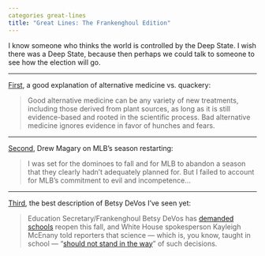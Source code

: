 ```yaml
---
categories great-lines
title: "Great Lines: The Frankenghoul Edition"
---
```



I know someone who thinks the world is controlled by the Deep State. I wish there was a Deep State, because then perhaps we could talk to someone to see how the election will go.

***

[First](https://www.theringer.com/2017/1/5/16041098/dr-joseph-mercola-natural-health-website-bc1ac5e6ebc), a good explanation of alternative medicine vs. quackery:

> Good alternative medicine can be any variety of new treatments, including those derived from plant sources, as long as it is still evidence-based and rooted in the scientific process. Bad alternative medicine ignores evidence in favor of hunches and fears.
***

[Second](https://gen.medium.com/the-national-pastime-is-a-national-disgrace-cbf01304df1f), Drew Magary on MLB’s season restarting:

> I was set for the dominoes to fall and for MLB to abandon a season that they clearly hadn’t adequately planned for. But I failed to account for MLB’s commitment to evil and incompetence…

***
[Third](https://gen.medium.com/its-insane-we-re-even-discussing-sending-kids-to-school-this-fall-c71b8c8459d6), the best description of Betsy DeVos I’ve seen yet:

> Education Secretary/Frankenghoul Betsy DeVos has [demanded schools](https://www.nytimes.com/2020/07/13/us/politics/betsy-devos-schools-coronavirus.html) reopen this fall, and White House spokesperson Kayleigh McEnany told reporters that science — which is, you know, taught in school — “[should not stand in the way](https://www.youtube.com/watch?v=ZHCUYxjpako)” of such decisions.